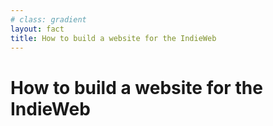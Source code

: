 ```yaml
---
# class: gradient
layout: fact
title: How to build a website for the IndieWeb
---
```


<h1 class="gradient-text">How to build a website for the IndieWeb<br><IndieWebLogo /></h1>
<!-- <h1 class="color:white">How to build a website for the Indie Web<br><IndieWebLogo /></h1> -->
<!-- <h1>How to build a website for the <span class="color:red">Indie</span><span class="color:orange">Web</span><br><IndieWebLogo /></h1> -->

<Anchor href="https://github.com/jackdbd/sfscon-2024-indieweb" text="jackdbd/sfscon-2024-indieweb" />
